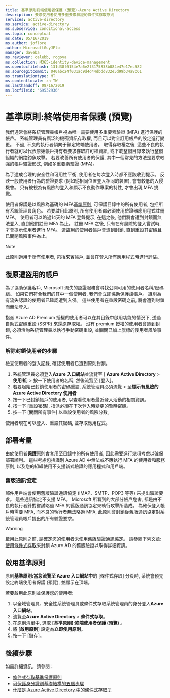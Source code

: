 ```yaml
---
title: 基準原則終端使用者保護 (預覽)-Azure Active Directory
description: 要求使用者使用多重要素驗證的條件式存取原則
services: active-directory
ms.service: active-directory
ms.subservice: conditional-access
ms.topic: conceptual
ms.date: 05/16/2019
ms.author: joflore
author: MicrosoftGuyJFlo
manager: daveba
ms.reviewer: calebb, rogoya
ms.collection: M365-identity-device-management
ms.openlocfilehash: 131d38f6154e7a6e2f3175838b084e47e17ec582
ms.sourcegitcommit: 040abc24f031ac9d4d44dbdd832e5d99b34a8c61
ms.translationtype: MT
ms.contentlocale: zh-TW
ms.lasthandoff: 08/16/2019
ms.locfileid: "69532936"
---
```

# <a name="baseline-policy-end-user-protection-preview"></a>基準原則:終端使用者保護 (預覽)

我們通常會將系統管理員帳戶視為唯一需要使用多重要素驗證 (MFA) 進行保護的帳戶。 系統管理員有廣泛的機密資訊存取權, 而且可以對全訂用帳戶的設定進行變更。 不過, 不良的執行者傾向于鎖定終端使用者。 取得存取權之後, 這些不良的執行者就可以代表原始帳戶持有者要求存取許可權資訊, 或下載整個目錄來執行整個組織的網路釣魚攻擊。 若要改善所有使用者的保護, 其中一個常見的方法是要求較強的帳戶驗證形式, 例如多重要素驗證 (MFA)。

為了達成合理的安全性和可用性平衡, 使用者在每次登入時都不應該收到提示。 反映一般使用者行為的驗證要求 (例如從相同位置登入相同的裝置), 會有較低的入侵機會。 只有被視為有風險的登入和顯示不良動作專案的特性, 才會出現 MFA 挑戰。

使用者保護是以風險為基礎的 MFA[基準原則](concept-baseline-protection.md), 可保護目錄中的所有使用者, 包括所有系統管理員角色。 若要啟用此原則, 所有使用者都必須使用驗證器應用程式註冊 MFA。 使用者可以略過14天的 MFA 登錄提示, 在這之後, 他們將會遭到封鎖而無法登入, 直到他們註冊 MFA 為止。 註冊 MFA 之後, 只有在有風險的登入嘗試時, 才會提示使用者進行 MFA。 遭盜用的使用者帳戶會遭到封鎖, 直到重設其密碼且已關閉風險事件為止。

> [!NOTE]
> 此原則適用于所有使用者, 包括來賓帳戶, 並會在登入所有應用程式時進行評估。

## <a name="recovering-compromised-accounts"></a>復原遭盜用的帳戶

為了協助保護客戶, Microsoft 流失的認證服務會尋找公開可用的使用者名稱/密碼組。 如果它們符合我們的其中一個使用者, 我們會立即協助保護該帳戶。 識別為有流失認證的使用者已確認遭到入侵。 這些使用者在重設密碼之前, 將會遭到封鎖而無法登入。

指派 Azure AD Premium 授權的使用者可以在其目錄中啟用功能的情況下, 透過自助式密碼重設 (SSPR) 來還原存取權。 沒有 premium 授權的使用者會遭到封鎖, 必須洽詢系統管理員以執行手動密碼重設, 並關閉已加上旗標的使用者風險事件。

### <a name="steps-to-unblock-a-user"></a>解除封鎖使用者的步驟

檢查使用者的登入記錄, 確認使用者已遭到原則封鎖。

1. 系統管理員必須登入**Azure 入口網站**並流覽至 [ **Azure Active Directory**  > **使用者**] > 按一下使用者的名稱, 然後流覽至 [登入]。
1. 若要起始已封鎖使用者的密碼重設, 系統管理員必須流覽  > 至**標示有風險的 Azure Active Directory 使用者**
1. 按一下已封鎖帳戶的使用者, 以查看使用者最近登入活動的相關資訊。
1. 按一下 [重設密碼], 指派必須在下次登入時變更的暫時密碼。
1. 按一下 [關閉所有事件] 以重設使用者的風險分數。

使用者現在可以登入、重設其密碼, 並存取應用程式。

## <a name="deployment-considerations"></a>部署考量

由於使用者**保護**原則會套用至目錄中的所有使用者, 因此需要進行幾項考慮以確保部署順利。 這些考慮包括識別 Azure AD 中無法或不應執行 MFA 的使用者和服務原則, 以及您的組織使用不支援新式驗證的應用程式和用戶端。

### <a name="legacy-protocols"></a>舊版通訊協定

郵件用戶端會使用舊版驗證通訊協定 (IMAP、SMTP、POP3 等等) 來提出驗證要求。 這些通訊協定不支援 MFA。  Microsoft 所看到的大部分帳戶危害, 都是由不良的執行者針對嘗試略過 MFA 的舊版通訊協定來執行攻擊所造成。 為確保登入帳戶時需要 MFA, 而不良的執行者無法略過 MFA, 此原則會封鎖從舊版通訊協定對系統管理員帳戶提出的所有驗證要求。

> [!WARNING]
> 啟用此原則之前, 請確定您的使用者未使用舊版驗證通訊協定。 請參閱下列[文章:使用條件式存取](howto-baseline-protect-legacy-auth.md#identify-legacy-authentication-use)來封鎖 Azure AD 的舊版驗證以取得詳細資訊。

## <a name="enable-the-baseline-policy"></a>啟用基準原則

原則**基準原則:當您流覽至 Azure 入口網站中**的 [條件式存取] 分頁時, 系統會預先設定終端使用者保護 (預覽), 並顯示在頂端。

若要啟用此原則並保護您的使用者:

1. 以全域管理員、安全性系統管理員或條件式存取系統管理員的身分登入**Azure 入口網站**。
1. 流覽至**Azure Active Directory**  > **條件式存取**。
1. 在原則清單中, 選取 **[基準原則]:終端使用者保護 (預覽)** 。
1. 將 [**啟用原則**] 設定為**立即使用原則**。
1. 按一下 [儲存]。

## <a name="next-steps"></a>後續步驟

如需詳細資訊，請參閱：

* [條件式存取基準保護原則](concept-baseline-protection.md)
* [可保護身分識別基礎結構的五個步驟](../../security/fundamentals/steps-secure-identity.md)
* [什麼是 Azure Active Directory 中的條件式存取？](overview.md)
